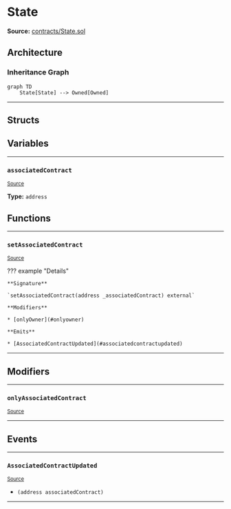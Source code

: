 # State

**Source:** [contracts/State.sol](https://github.com/Synthetixio/synthetix/tree/develop/contracts/State.sol)

## Architecture

### Inheritance Graph

```mermaid
graph TD
    State[State] --> Owned[Owned]
```

---

## Structs

## Variables

---

### `associatedContract`
<sub>[Source](https://github.com/Synthetixio/synthetix/tree/develop/contracts/State.sol#L11)</sub>

**Type:** `address`

## Functions

---

### `setAssociatedContract`
<sub>[Source](https://github.com/Synthetixio/synthetix/tree/develop/contracts/State.sol#L24)</sub>

??? example "Details"

    **Signature**

    `setAssociatedContract(address _associatedContract) external`

    **Modifiers**

    * [onlyOwner](#onlyowner)

    **Emits**

    * [AssociatedContractUpdated](#associatedcontractupdated)

---

## Modifiers

---

### `onlyAssociatedContract`
<sub>[Source](https://github.com/Synthetixio/synthetix/tree/develop/contracts/State.sol#L31)</sub>

---

## Events

---

### `AssociatedContractUpdated`
<sub>[Source](https://github.com/Synthetixio/synthetix/tree/develop/contracts/State.sol#L38)</sub>

- `(address associatedContract)`

---

